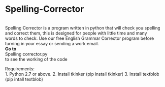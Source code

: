# Spelling-Corrector
<br>
Spelling Corrector is a program written in python that will check you spelling and correct them, this is designed for people with little time and many words to check. Use our free English Grammar Corrector program before turning in your essay or sending a work email.
<br>
<b>Go to</b><br>
Spelling corrector.py<br>
to see the working of the code<br>

Requirements:<br>
    1. Python 2.7 or above.
    2. Install tkinker (pip install tkinker)
    3. Install textblob (pip intall textblob)
   <br>
